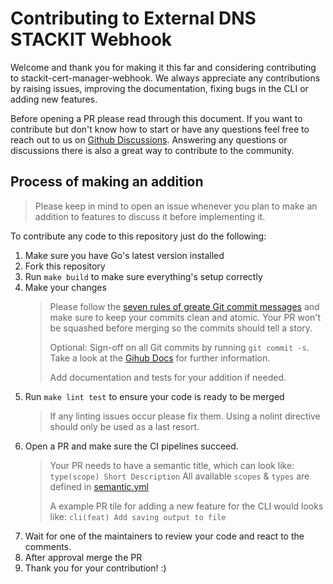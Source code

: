 # Contributing to External DNS STACKIT Webhook

Welcome and thank you for making it this far and considering contributing to stackit-cert-manager-webhook.
We always appreciate any contributions by raising issues, improving the documentation, fixing bugs in the CLI or adding new features.

Before opening a PR please read through this document.
If you want to contribute but don't know how to start or have any questions feel free to reach out to us on [Github Discussions](https://github.com/stackitcloud/stackit-api-manager-cli/discussions). Answering any questions or discussions there is also a great way to contribute to the community.

## Process of making an addition

> Please keep in mind to open an issue whenever you plan to make an addition to features to discuss it before implementing it.

To contribute any code to this repository just do the following:

1. Make sure you have Go's latest version installed
2. Fork this repository
3. Run `make build` to make sure everything's setup correctly
4. Make your changes
   > Please follow the [seven rules of greate Git commit messages](https://chris.beams.io/posts/git-commit/#seven-rules)
   > and make sure to keep your commits clean and atomic.
   > Your PR won't be squashed before merging so the commits should tell a story.
   >
   > Optional: Sign-off on all Git commits by running `git commit -s`.
   > Take a look at the [Gihub Docs](https://docs.github.com/en/authentication/managing-commit-signature-verification/signing-commits) for further information.
   >
   > Add documentation and tests for your addition if needed.
5. Run `make lint test` to ensure your code is ready to be merged
   > If any linting issues occur please fix them.
   > Using a nolint directive should only be used as a last resort.
6. Open a PR and make sure the CI pipelines succeed.
   > Your PR needs to have a semantic title, which can look like: `type(scope) Short Description`
   > All available `scopes` & `types` are defined in [semantic.yml](https://github.com/stackitcloud/stackit-api-manager-cli/blob/main/.github/semantic.yml)
   >
   > A example PR tile for adding a new feature for the CLI would looks like: `cli(feat) Add saving output to file`
7. Wait for one of the maintainers to review your code and react to the comments.
8. After approval merge the PR
9. Thank you for your contribution! :)
